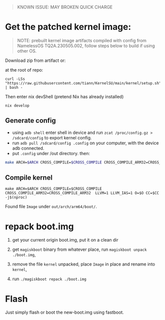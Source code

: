 > KNOWN ISSUE: MAY BROKEN QUICK CHARGE
# Get the patched kernel image:

> NOTE: prebuilt kernel image artifacts compiled with config from NamelessOS TQ2A.230505.002, follow steps below to build if using other OS.

Download zip from artifact or:



at the root of repo:
```console
curl -LSs "https://raw.githubusercontent.com/tiann/KernelSU/main/kernel/setup.sh" | bash -
```

Then enter nix devShell (pretend Nix has already installed)

```console
nix develop
```

## Generate config

- using `adb shell` enter shell in device and run `zcat /proc/config.gz > /sdcard/config` to export kernel config.
- run `adb pull /sdcard/config .config` on your computer, with the device adb connected.
- put `.config` under <repo>/out directory. then:

```bash
make ARCH=$ARCH CROSS_COMPILE=$CROSS_COMPILE CROSS_COMPILE_ARM32=CROSS_COMPILE_ARM32  LLVM=1 LLVM_IAS=1 O=$O CC=$CC oldconfig
```

## Compile kernel

```console
make ARCH=$ARCH CROSS_COMPILE=$CROSS_COMPILE CROSS_COMPILE_ARM32=CROSS_COMPILE_ARM32  LLVM=1 LLVM_IAS=1 O=$O CC=$CC -j$(nproc)
```

Found file `Image` under `out/arch/arm64/boot/`.


# repack boot.img


1. get your current origin boot.img, put it on a clean dir

2. get `magiskboot` binary from whatever place, run `magiskboot unpack ./boot.img`,

3. remove the file `kernel` unpacked, place `Image` in place and rename into `kernel`,

4. run `./magiskboot repack ./boot.img`


# Flash
Just simply flash or boot the new-boot.img using fastboot.

